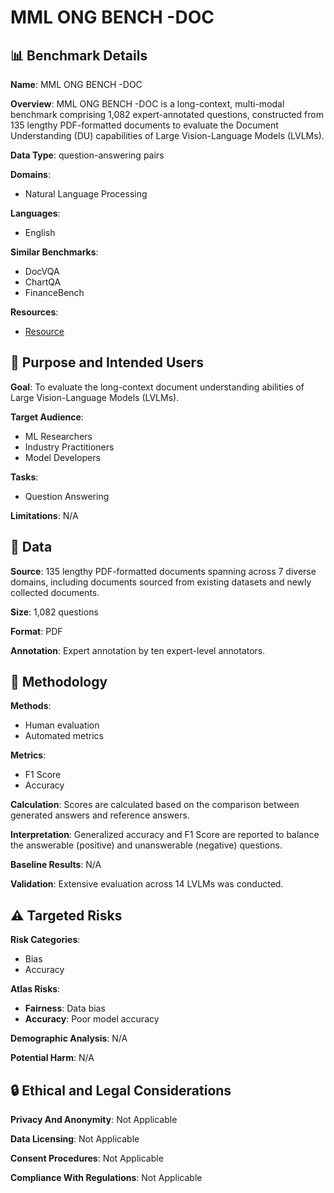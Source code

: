 # MML ONG BENCH -DOC

## 📊 Benchmark Details

**Name**: MML ONG BENCH -DOC

**Overview**: MML ONG BENCH -DOC is a long-context, multi-modal benchmark comprising 1,082 expert-annotated questions, constructed from 135 lengthy PDF-formatted documents to evaluate the Document Understanding (DU) capabilities of Large Vision-Language Models (LVLMs).

**Data Type**: question-answering pairs

**Domains**:
- Natural Language Processing

**Languages**:
- English

**Similar Benchmarks**:
- DocVQA
- ChartQA
- FinanceBench

**Resources**:
- [Resource](https://mayubo2333.github.io/MMLongBench-Doc)

## 🎯 Purpose and Intended Users

**Goal**: To evaluate the long-context document understanding abilities of Large Vision-Language Models (LVLMs).

**Target Audience**:
- ML Researchers
- Industry Practitioners
- Model Developers

**Tasks**:
- Question Answering

**Limitations**: N/A

## 💾 Data

**Source**: 135 lengthy PDF-formatted documents spanning across 7 diverse domains, including documents sourced from existing datasets and newly collected documents.

**Size**: 1,082 questions

**Format**: PDF

**Annotation**: Expert annotation by ten expert-level annotators.

## 🔬 Methodology

**Methods**:
- Human evaluation
- Automated metrics

**Metrics**:
- F1 Score
- Accuracy

**Calculation**: Scores are calculated based on the comparison between generated answers and reference answers.

**Interpretation**: Generalized accuracy and F1 Score are reported to balance the answerable (positive) and unanswerable (negative) questions.

**Baseline Results**: N/A

**Validation**: Extensive evaluation across 14 LVLMs was conducted.

## ⚠️ Targeted Risks

**Risk Categories**:
- Bias
- Accuracy

**Atlas Risks**:
- **Fairness**: Data bias
- **Accuracy**: Poor model accuracy

**Demographic Analysis**: N/A

**Potential Harm**: N/A

## 🔒 Ethical and Legal Considerations

**Privacy And Anonymity**: Not Applicable

**Data Licensing**: Not Applicable

**Consent Procedures**: Not Applicable

**Compliance With Regulations**: Not Applicable
